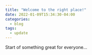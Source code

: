 ```yaml
---
title: "Welcome to the right place!"
date: 2022-01-09T15:34:30-04:00
categories:
  - blog
tags:
  - update
---
```


Start of something great for everyone...
